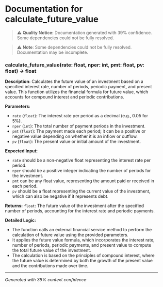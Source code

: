# Documentation for calculate_future_value

> ⚠️ **Quality Notice**: Documentation generated with 39% confidence. Some dependencies could not be fully resolved.


> ⚠️ **Note**: Some dependencies could not be fully resolved. Documentation may be incomplete.
### calculate_future_value(rate: float, nper: int, pmt: float, pv: float) -> float

**Description:**
Calculates the future value of an investment based on a specified interest rate, number of periods, periodic payment, and present value. This function utilizes the financial formula for future value, which accounts for compound interest and periodic contributions.

**Parameters:**
- `rate` (`float`): The interest rate per period as a decimal (e.g., 0.05 for 5%).
- `nper` (`int`): The total number of payment periods in the investment.
- `pmt` (`float`): The payment made each period; it can be a positive or negative value depending on whether it is an inflow or outflow.
- `pv` (`float`): The present value or initial amount of the investment.

**Expected Input:**
- `rate` should be a non-negative float representing the interest rate per period.
- `nper` should be a positive integer indicating the number of periods for the investment.
- `pmt` can be any float value, representing the amount paid or received in each period.
- `pv` should be a float representing the current value of the investment, which can also be negative if it represents debt.

**Returns:**
`float`: The future value of the investment after the specified number of periods, accounting for the interest rate and periodic payments.

**Detailed Logic:**
- The function calls an external financial service method to perform the calculation of future value using the provided parameters.
- It applies the future value formula, which incorporates the interest rate, number of periods, periodic payments, and present value to compute the total future value of the investment.
- The calculation is based on the principles of compound interest, where the future value is determined by both the growth of the present value and the contributions made over time.

---
*Generated with 39% context confidence*
